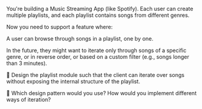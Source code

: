 You're building a Music Streaming App (like Spotify). Each user can create multiple playlists, and each playlist contains songs from different genres.

Now you need to support a feature where:

A user can browse through songs in a playlist, one by one.

In the future, they might want to iterate only through songs of a specific genre, or in reverse order, or based on a custom filter (e.g., songs longer than 3 minutes).

🔹 Design the playlist module such that the client can iterate over songs without exposing the internal structure of the playlist.

🔹 Which design pattern would you use? How would you implement different ways of iteration?